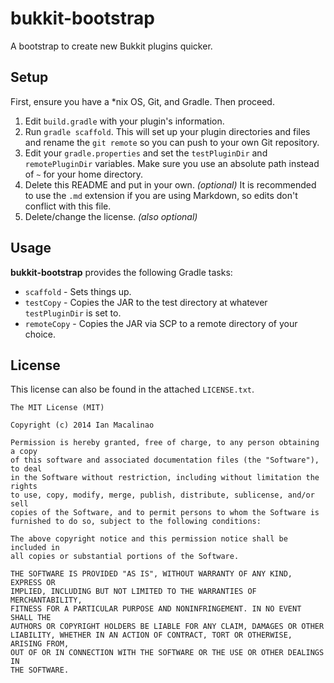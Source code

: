 bukkit-bootstrap
================

A bootstrap to create new Bukkit plugins quicker.

## Setup
First, ensure you have a *nix OS, Git, and Gradle. Then proceed.

1. Edit `build.gradle` with your plugin's information.
2. Run `gradle scaffold`. This will set up your plugin directories and files and rename the `git remote` so you can push to your own Git repository.
3. Edit your `gradle.properties` and set the `testPluginDir` and `remotePluginDir` variables. Make sure you use an absolute path instead of `~` for your home directory.
4. Delete this README and put in your own. *(optional)* It is recommended to use the `.md` extension if you are using Markdown, so edits don't conflict with this file.
5. Delete/change the license. *(also optional)*

## Usage
**bukkit-bootstrap** provides the following Gradle tasks:

* `scaffold` - Sets things up.
* `testCopy` - Copies the JAR to the test directory at whatever `testPluginDir` is set to.
* `remoteCopy` - Copies the JAR via SCP to a remote directory of your choice.

## License
This license can also be found in the attached `LICENSE.txt`.

```
The MIT License (MIT)

Copyright (c) 2014 Ian Macalinao

Permission is hereby granted, free of charge, to any person obtaining a copy
of this software and associated documentation files (the "Software"), to deal
in the Software without restriction, including without limitation the rights
to use, copy, modify, merge, publish, distribute, sublicense, and/or sell
copies of the Software, and to permit persons to whom the Software is
furnished to do so, subject to the following conditions:

The above copyright notice and this permission notice shall be included in
all copies or substantial portions of the Software.

THE SOFTWARE IS PROVIDED "AS IS", WITHOUT WARRANTY OF ANY KIND, EXPRESS OR
IMPLIED, INCLUDING BUT NOT LIMITED TO THE WARRANTIES OF MERCHANTABILITY,
FITNESS FOR A PARTICULAR PURPOSE AND NONINFRINGEMENT. IN NO EVENT SHALL THE
AUTHORS OR COPYRIGHT HOLDERS BE LIABLE FOR ANY CLAIM, DAMAGES OR OTHER
LIABILITY, WHETHER IN AN ACTION OF CONTRACT, TORT OR OTHERWISE, ARISING FROM,
OUT OF OR IN CONNECTION WITH THE SOFTWARE OR THE USE OR OTHER DEALINGS IN
THE SOFTWARE.
```


